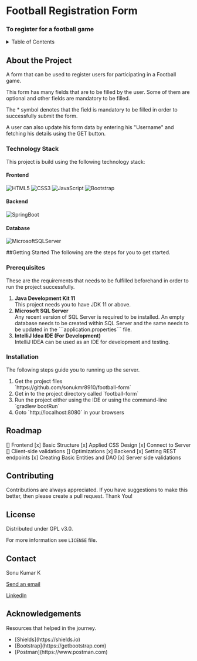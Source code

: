 <div id="top"></div>

# Football Registration Form
### To register for a football game

<details>
<summary>Table of Contents</summary>
<ol>
    <li><a href="aibout-the-project" >About The Proect</a></li>
    <ul>
        <li><a href="technology-stack">Technology Stack</a></li>
    </ul>
    <li><a href="getting-started">Getting Started</a></li>
    <ul>
        <li><a href="prerequisites">Prerequisites</a></li>
        <li><a href="Installation">Installation</a></li>
    </ul>
    <li><a href="roadmap"></a></li>
    <li><a href="contributing">Contributing</a></li>
    <li><a href="license">License</a></li>
    <li><a href="contact">Contact</a></li>
    <li><a href="acknowledgements">Acknowledgements</a></li>
</ol>
</details>

## About the Project
A form that can be used to register users for participating in a Football game.

This form has many fields that are to be filled by the user.
Some of them are optional and other fields are mandatory to be filled.

The * symbol denotes that the field is mandatory to be filled in order to successfully submit the form.

A user can also update his form data by entering his "Username" and fetching his details using the GET button.

### Technology Stack

This project is build using the following technology stack:

#### Frontend
![HTML5](https://img.shields.io/badge/html5-%23E34F26.svg?style=for-the-badge&logo=html5&logoColor=white)
![CSS3](https://img.shields.io/badge/css3-%231572B6.svg?style=for-the-badge&logo=css3&logoColor=white)
![JavaScript](https://img.shields.io/badge/javascript-%23323330.svg?style=for-the-badge&logo=javascript&logoColor=yellow)
![Bootstrap](https://img.shields.io/badge/bootstrap-%23563D7C.svg?style=for-the-badge&logo=bootstrap&logoColor=white)

#### Backend
![SpringBoot](https://img.shields.io/badge/Spring_Boot-329932?style=for-the-badge&logo=spring-boot)

#### Database
![MicrosoftSQLServer](https://img.shields.io/badge/Microsoft%20SQL%20Sever-CC2927?style=for-the-badge&logo=microsoft%20sql%20server&logoColor=white)

##Getting Started
The following are the steps for you to get started.

### Prerequisites
These are the requirements that needs to be fulfilled beforehand in order to run the project successfully.

<ol>
    <li><b>Java Development Kit 11</b></li>
    This project needs you to have JDK 11 or above.
    <li><b>Microsoft SQL Server</b></li>
    Any recent version of SQL Server is required to be installed.
    An empty database needs to be created within SQL Server and the same needs to be updated in the ```application.properties``` file.
    <li><b>IntelliJ Idea IDE (For Development)</b></li>
    IntelliJ IDEA can be used as an IDE for development and testing.
</ol>

### Installation
The following steps guide you to running up the server.
<ol>
    <li>Get the project files</li>
    `https://github.com/sonukmr8910/football-form`
    <li>Get in to the project directory called `football-form`</li>
    <li>Run the project either using the IDE or using the command-line</li>
    `gradlew bootRun`
    <li>Goto `http://localhost:8080` in your browsers</li>
</ol>

## Roadmap
[] Frontend
    [x] Basic Structure
    [x] Applied CSS Design
    [x] Connect to Server
    [] Client-side validations
    [] Optimizations
[x] Backend
    [x] Setting REST endpoints
    [x] Creating Basic Entities and DAO 
    [x] Server side validations

## Contributing
Contributions are always appreciated. If you have suggestions to make this better, then please create a pull request. Thank You!

## License
Distributed under GPL v3.0.

For more information see `LICENSE` file.

## Contact
Sonu Kumar K

<a href="mailto:someone@example.com">Send an email</a>

[LinkedIn](https://linkedin.com/in/sonukmr8910)

## Acknowledgements
Resources that helped in the journey.

<ul>
    <li>[Shields](https://shields.io)</li>
    <li>[Bootstrap](https://getbootstrap.com)</li>
    <li>[Postman](https://www.postman.com)</li>
</ul>
